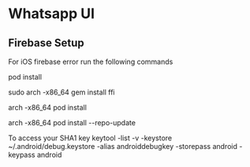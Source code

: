 # Whatsapp UI

## Firebase Setup

For iOS firebase error run the following commands

pod install

sudo arch -x86_64 gem install ffi

arch -x86_64 pod install

arch -x86_64 pod install --repo-update

To access your SHA1 key
keytool -list -v -keystore ~/.android/debug.keystore -alias androiddebugkey -storepass android -keypass android
